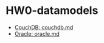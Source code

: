 # HW0-datamodels
* [CouchDB: couchdb.md](https://raw.githubusercontent.com/KG0797/HW0-datamodels/main/couchdb.md)
* [Oracle: oracle.md](https://github.com/KG0797/HW0-datamodels/blob/main/oracle.md)

